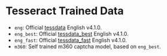 # Tesseract Trained Data

- `eng`: Official [tessdata](https://github.com/tesseract-ocr/tessdata) English v4.1.0.
- `eng_best`: Official [tessdata\_best](https://github.com/tesseract-ocr/tessdata_best) English v4.1.0.
- `eng_fast`: Official [tessdata\_fast](https://github.com/tesseract-ocr/tessdata_fast) English v4.1.0.
- `m360`: Self trained m360 captcha model, based on `eng_best`.
